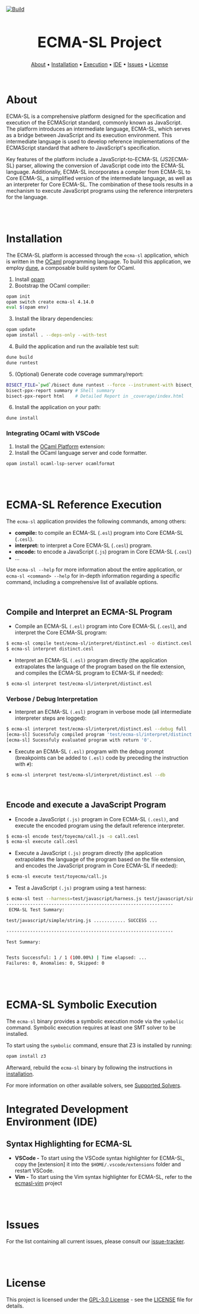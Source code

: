 [![Build](https://github.com/formalsec/ECMA-SL/actions/workflows/build.yml/badge.svg?branch=main)](https://github.com/formalsec/ECMA-SL/actions/workflows/build.yml)

<h1 align="center", style="font-size: 40px">ECMA-SL Project</h1>

<p align="center">
  <a href="#about">About</a> •
  <a href="#installation">Installation</a> •
  <a href="#ecma-sl-execution">Execution</a> •
  <a href="#integrated-development-environment-ide">IDE</a> •
  <a href="#issues">Issues</a> •
  <a href="#license">License</a>
</p>

<br>

# About

ECMA-SL is a comprehensive platform designed for the specification and execution of the ECMAScript standard, commonly known as JavaScript.
The platform introduces an intermediate language, ECMA-SL, which
serves as a bridge between JavaScript and its execution environment.
This intermediate language is used to develop reference implementations of the ECMAScript standard that adhere to JavaScript's specification.

Key features of the platform include a JavaScript-to-ECMA-SL (JS2ECMA-SL) parser, allowing the conversion of JavaScript code into the ECMA-SL language.
Additionally, ECMA-SL incorporates a compiler from ECMA-SL to Core ECMA-SL, a simplified version of the intermediate language, as well as an interpreter for Core ECMA-SL.
The combination of these tools results in a mechanism to execute JavaScript programs using the reference interpreters for the language.

<br>
<br>





# Installation

The ECMA-SL platform is accessed through the `ecma-sl` application, which is written in the [OCaml] programming language.
To build this application, we employ [dune], a composable build system for OCaml.

1. Install [opam]
2. Bootstrap the OCaml compiler:
<!-- $MDX skip -->
```sh
opam init
opam switch create ecma-sl 4.14.0
eval $(opam env)
```

3. Install the library dependencies:
<!-- $MDX skip -->
```sh
opam update
opam install . --deps-only --with-test
```

4. Build the application and run the available test suit:
<!-- $MDX skip -->
```sh
dune build
dune runtest
```

5. (Optional) Generate code coverage summary/report:
<!-- $MDX skip -->
```sh
BISECT_FILE=`pwd`/bisect dune runtest --force --instrument-with bisect_ppx
bisect-ppx-report summary # Shell summary
bisect-ppx-report html    # Detailed Report in _coverage/index.html
```

6. Install the application on your path:
<!-- $MDX skip -->
```sh
dune install
```

### Integrating OCaml with VSCode

1. Install the [OCaml Platform] extension:
2. Install the OCaml language server and code formatter.
```
opam install ocaml-lsp-server ocamlformat
```

<br>
<br>





# ECMA-SL Reference Execution

The `ecma-sl` application provides the following commands, among others:

- **compile:** to compile an ECMA-SL (`.esl`) program into Core ECMA-SL (`.cesl`).
- **interpret:** to interpret a Core ECMA-SL (`.cesl`) program.
- **encode:** to encode a JavaScript (`.js`) program in Core ECMA-SL (`.cesl`)
- ...

Use `ecma-sl --help` for more information about the entire application, or `ecma-sl <command> --help` for in-depth information regarding a specific command, including a comprehensive list of available options.

<br>

## Compile and Interpret an ECMA-SL Program

- Compile an ECMA-SL `(.esl)` program into Core ECMA-SL (`.cesl`), and interpret the Core ECMA-SL program:
```sh
$ ecma-sl compile test/ecma-sl/interpret/distinct.esl -o distinct.cesl
$ ecma-sl interpret distinct.cesl
```

- Interpret an ECMA-SL `(.esl)` program directly (the application extrapolates the language of the program based on the file extension, and compiles the ECMA-SL program to ECMA-SL if needed):
```sh
$ ecma-sl interpret test/ecma-sl/interpret/distinct.esl
```

### Verbose / Debug Interpretation

- Interpret an ECMA-SL `(.esl)` program in verbose mode (all intermediate interpreter steps are logged):
```sh
$ ecma-sl interpret test/ecma-sl/interpret/distinct.esl --debug full
[ecma-sl] Sucessfuly compiled program 'test/ecma-sl/interpret/distinct.esl'.
[ecma-sl] Sucessfuly evaluated program with return '0'.
```

- Execute an ECMA-SL `(.esl)` program with the debug prompt (breakpoints can be added to `(.esl)` code by preceding the instruction with `#`):
```sh
$ ecma-sl interpret test/ecma-sl/interpret/distinct.esl --db
```

<br>

## Encode and execute a JavaScript Program

- Encode a JavaScript `(.js)` program in Core ECMA-SL `(.cesl)`, and execute the encoded program using the default reference interpreter.
```sh
$ ecma-sl encode test/toyecma/call.js -o call.cesl
$ ecma-sl execute call.cesl
```

- Execute a JavaScript `(.js)` program directly (the application extrapolates the language of the program based on the file extension, and encodes the JavaScript program in Core ECMA-SL if needed):
```sh
$ ecma-sl execute test/toyecma/call.js
```

- Test a JavaScript `(.js)` program using a test harness:
```sh
$ ecma-sl test --harness=test/javascript/harness.js test/javascript/simple/string.js
---------------------------------------------------------------
 ECMA-SL Test Summary:

test/javascript/simple/string.js ............ SUCCESS ...

---------------------------------------------------------------

Test Summary:


Tests Successful: 1 / 1 (100.00%) | Time elapsed: ...
Failures: 0, Anomalies: 0, Skipped: 0
```

<br>
<br>



# ECMA-SL Symbolic Execution

The `ecma-sl` binary provides a symbolic execution mode via the `symbolic` command.
Symbolic execution requires at least one SMT solver to be installed.

To start using the `symbolic` command, ensure that Z3 is installed by running:

<!-- $MDX skip -->
```sh
opam install z3
```

Afterward, rebuild the `ecma-sl` binary by following the instructions in [installation].

For more information on other available solvers, see [Supported Solvers].


# Integrated Development Environment (IDE)

## Syntax Highlighting for ECMA-SL

- **VSCode -** To start using the VSCode syntax highlighter for ECMA-SL, copy the [extension] it into the `$HOME/.vscode/extensions` folder and restart VSCode.
- **Vim -** To start using the Vim syntax highlighter for ECMA-SL, refer to the [ecmasl-vim] project

<br>
<br>





# Issues

For the list containing all current issues, please consult our [issue-tracker].

<br>
<br>





# License

This project is licensed under the [GPL-3.0 License] - see the [LICENSE] file for details.

[OCaml]: https://ocaml.org/
[dune]: https://github.com/ocaml/dune
[opam]: https://opam.ocaml.org/doc/Install.html
[OCaml Platform]: vscode:extension/ocamllabs.ocaml-platform
[extensions]: extensions/ecmasl-vscode/
[ecmasl-vim]: https://github.com/formalsec/ecmasl-vim
[issue-tracker]: https://github.com/formalsec/ECMA-SL/issues
[GPL-3.0 License]: https://www.gnu.org/licenses/gpl-3.0.en.html
[LICENSE]: ./LICENSE
[installation]: #installation
[Supported Solvers]: https://github.com/formalsec/smtml?tab=readme-ov-file#supported-solvers
